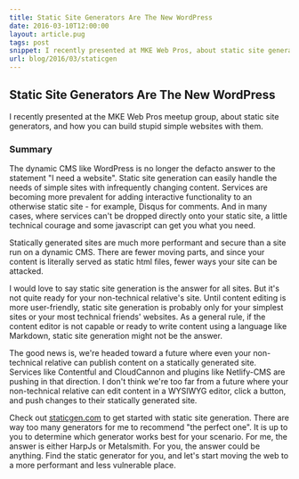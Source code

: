 ```yaml
---
title: Static Site Generators Are The New WordPress
date: 2016-03-10T12:00:00
layout: article.pug
tags: post
snippet: I recently presented at MKE Web Pros, about static site generators. I put together some slides and notes.
url: blog/2016/03/staticgen
---
```


## Static Site Generators Are The New WordPress

I recently presented at the MKE Web Pros meetup group, about static site generators, and how you can build stupid simple websites with them.

### Summary

The dynamic CMS like WordPress is no longer the defacto answer to the statement "I need a website". Static site generation can easily handle the needs of simple sites with infrequently changing content. Services are becoming more prevalent for adding interactive functionality to an otherwise static site - for example, Disqus for comments. And in many cases, where services can't be dropped directly onto your static site, a little technical courage and some javascript can get you what you need.

Statically generated sites are much more performant and secure than a site run on a dynamic CMS. There are fewer moving parts, and since your content is literally served as static html files, fewer ways your site can be attacked.

I would love to say static site generation is the answer for all sites. But it's not quite ready for your non-technical relative's site. Until content editing is more user-friendly, static site generation is probably only for your simplest sites or your most technical friends' websites. As a general rule, if the content editor is not capable or ready to write content using a language like Markdown, static site generation might not be the answer.

The good news is, we're headed toward a future where even your non-technical relative can publish content on a statically generated site. Services like Contentful and CloudCannon and plugins like Netlify-CMS are pushing in that direction. I don't think we're too far from a future where your non-technical relative can edit content in a WYSIWYG editor, click a button, and push changes to their statically generated site.

Check out [staticgen.com](http://www.staticgen.com) to get started with static site generation. There are way too many generators for me to recommend "the perfect one". It is up to you to determine which generator works best for your scenario. For me, the answer is either HarpJs or Metalsmith. For you, the answer could be anything. Find the static generator for you, and let's start moving the web to a more performant and less vulnerable place.

